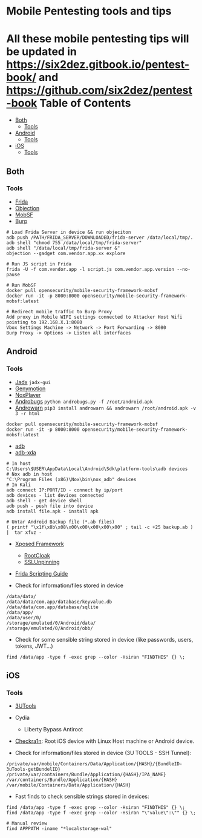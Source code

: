 # Mobile Pentesting tools and tips
**All these mobile pentesting tips will be updated in https://six2dez.gitbook.io/pentest-book/ and https://github.com/six2dez/pentest-book**
Table of Contents
=================

* [Both](#Both)
  * [Tools](#Tools)
* [Android](#Android)
  * [Tools](#Tools-1)
* [iOS](#iOS)
  * [Tools](#Tools-2)

## Both

### Tools

- [Frida](https://github.com/frida/frida/releases)
- [Objection](https://github.com/sensepost/objection)
- [MobSF](https://github.com/MobSF/Mobile-Security-Framework-MobSF)
- [Burp](https://portswigger.net/burp)

```
# Load Frida Server in device && run objeciton
adb push /PATH/FRIDA_SERVER/DOWNLOADED/frida-server /data/local/tmp/.
adb shell "chmod 755 /data/local/tmp/frida-server"
adb shell "/data/local/tmp/frida-server &"
objection --gadget com.vendor.app.xx explore

# Run JS script in Frida
frida -U -f com.vendor.app -l script.js com.vendor.app.version --no-pause

# Run MobSF
docker pull opensecurity/mobile-security-framework-mobsf
docker run -it -p 8000:8000 opensecurity/mobile-security-framework-mobsf:latest

# Redirect mobile traffic to Burp Proxy
Add proxy in Mobile WIFI settings connected to Attacker Host Wifi pointing to 192.168.X.1:8080
Vbox Settings Machine -> Network -> Port Forwarding -> 8080
Burp Proxy -> Options -> Listen all interfaces
```

## Android

### Tools

- [Jadx](https://github.com/skylot/jadx) `jadx-gui`
- [Genymotion](https://www.genymotion.com/download/)
- [NoxPlayer](https://bignox.com/)
- [Androbugs](https://github.com/AndroBugs/AndroBugs_Framework) `python androbugs.py -f /root/android.apk`
- [Androwarn](https://github.com/maaaaz/androwarn)  `pip3 install androwarn && androwarn /root/android.apk -v 3 -r html`
```
docker pull opensecurity/mobile-security-framework-mobsf
docker run -it -p 8000:8000 opensecurity/mobile-security-framework-mobsf:latest
```

- [adb](https://developer.android.com/studio/command-line/adb?hl=es-419)
- [adb-xda](https://forum.xda-developers.com/showthread.php?t=2588979)

```
# In host
C:\Users\$USER\AppData\Local\Android\Sdk\platform-tools\adb devices
# Nox adb in host
"C:\Program Files (x86)\Nox\bin\nox_adb" devices
# In Kali
adb connect IP:PORT/ID - connect by ip/port
adb devices - list devices connected
adb shell - get device shell 
adb push - push file into device
adb install file.apk - install apk

# Untar Android Backup file (*.ab files)
( printf "\x1f\x8b\x08\x00\x00\x00\x00\x00" ; tail -c +25 backup.ab ) |  tar xfvz -
```

- [Xposed Framework](https://repo.xposed.info/module/de.robv.android.xposed.installer)
	- [RootCloak](https://repo.xposed.info/module/com.devadvance.rootcloak2)
	- [SSLUnpinning](https://repo.xposed.info/module/mobi.acpm.sslunpinning)

- [Frida Scripting Guide](https://neo-geo2.gitbook.io/adventures-on-security/frida-scripting-guide/frida-scripting-guide)

- Check for information/files stored in device

```
/data/data/
/data/data/com.app/database/keyvalue.db
/data/data/com.app/database/sqlite
/data/app/
/data/user/0/
/storage/emulated/0/Android/data/
/storage/emulated/0/Android/obb/
```

- Check for some sensible string stored in device (like passwords, users, tokens, JWT...)

```
find /data/app -type f -exec grep --color -Hsiran "FINDTHIS" {} \;
```

## iOS

### Tools

- [3UTools](http://www.3u.com/)
- Cydia
	- Liberty Bypass Antiroot
- [Checkra1n](https://checkra.in/releases/#all-downloads): Root iOS device with Linux Host machine or Android device.

- Check for information/files stored in device (3U TOOLS - SSH Tunnel):

```
/private/var/mobile/Containers/Data/Application/{HASH}/{BundleID-3uTools-getBundelID}
/private/var/containers/Bundle/Application/{HASH}/IPA_NAME}
/var/containers/Bundle/Application/{HASH}
/var/mobile/Containers/Data/Application/{HASH}
```

- Fast finds to check sensible strings stored in devices:

```
find /data/app -type f -exec grep --color -Hsiran "FINDTHIS" {} \;
find /data/app -type f -exec grep --color -Hsiran "\"value\":\"" {} \;

# Manual review
find APPPATH -iname "*localstorage-wal" 
```
